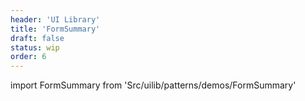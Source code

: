 ```yaml
---
header: 'UI Library'
title: 'FormSummary'
draft: false
status: wip
order: 6
---
```


<!--
  ATTENTION: This file is auto generated by using "makeDemosFactory".
  Do not change the content!
-->

import FormSummary from 'Src/uilib/patterns/demos/FormSummary'

<FormSummary />

